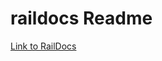 # raildocs Readme

[Link to RailDocs](https://railroadmedia.github.io/raildocs/?current-md=guidelines%2Fguidelines.md)
